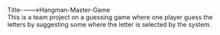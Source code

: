 Title---->Hangman-Master-Game <br>
This is a team project on a guessing game where one player guess the letters by suggesting some where the letter is selected by the system.
